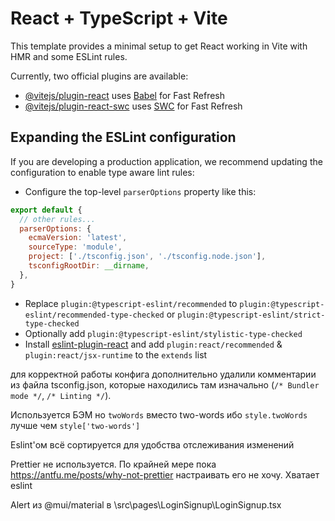 # React + TypeScript + Vite

This template provides a minimal setup to get React working in Vite with HMR and some ESLint rules.

Currently, two official plugins are available:

- [@vitejs/plugin-react](https://github.com/vitejs/vite-plugin-react/blob/main/packages/plugin-react/README.md) uses [Babel](https://babeljs.io/) for Fast Refresh
- [@vitejs/plugin-react-swc](https://github.com/vitejs/vite-plugin-react-swc) uses [SWC](https://swc.rs/) for Fast Refresh

## Expanding the ESLint configuration

If you are developing a production application, we recommend updating the configuration to enable type aware lint rules:

- Configure the top-level `parserOptions` property like this:

```js
export default {
  // other rules...
  parserOptions: {
    ecmaVersion: 'latest',
    sourceType: 'module',
    project: ['./tsconfig.json', './tsconfig.node.json'],
    tsconfigRootDir: __dirname,
  },
}
```

- Replace `plugin:@typescript-eslint/recommended` to `plugin:@typescript-eslint/recommended-type-checked` or `plugin:@typescript-eslint/strict-type-checked`
- Optionally add `plugin:@typescript-eslint/stylistic-type-checked`
- Install [eslint-plugin-react](https://github.com/jsx-eslint/eslint-plugin-react) and add `plugin:react/recommended` & `plugin:react/jsx-runtime` to the `extends` list

для корректной работы конфига дополнительно удалили комментарии из файла tsconfig.json, которые находились там изначально (`/* Bundler mode */`, `/* Linting */`).

Используется БЭМ но `twoWords` вместо two-words ибо `style.twoWords` лучше чем `style['two-words']`

Eslint'ом всё сортируется для удобства отслеживания изменений

Prettier не используется. По крайней мере пока https://antfu.me/posts/why-not-prettier настраивать его не хочу. Хватает eslint

Alert из @mui/material в \src\pages\LoginSignup\LoginSignup.tsx